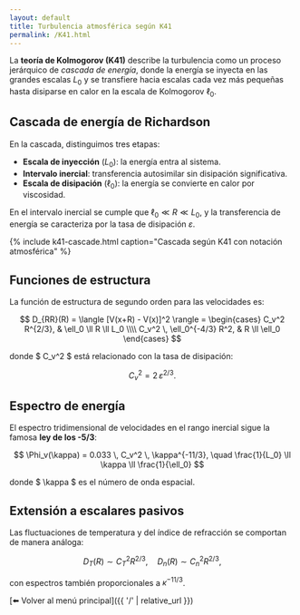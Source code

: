```yaml
---
layout: default
title: Turbulencia atmosférica según K41
permalink: /K41.html
---
```


La **teoría de Kolmogorov (K41)** describe la turbulencia como un proceso
jerárquico de *cascada de energía*, donde la energía se inyecta en las grandes escalas
$L_0$ y se transfiere hacia escalas cada vez más pequeñas hasta disiparse en calor
en la escala de Kolmogorov $\ell_0$.

## Cascada de energía de Richardson

En la cascada, distinguimos tres etapas:

- **Escala de inyección** ($L_0$): la energía entra al sistema.
- **Intervalo inercial**: transferencia autosimilar sin disipación significativa.
- **Escala de disipación** ($\ell_0$): la energía se convierte en calor por viscosidad.

En el intervalo inercial se cumple que $\ell_0 \ll R \ll L_0$, y la transferencia de energía se
caracteriza por la tasa de disipación $\varepsilon$.

{% include k41-cascade.html caption="Cascada según K41 con notación atmosférica" %}

## Funciones de estructura

La función de estructura de segundo orden para las velocidades es:

$$
D_{RR}(R) = \langle [V(x+R) - V(x)]^2 \rangle =
\begin{cases}
  C_v^2 R^{2/3}, & \ell_0 \ll R \ll L_0 \\\\
  C_v^2 \, \ell_0^{-4/3} R^2, & R \ll \ell_0
\end{cases}
$$

donde $ C_v^2 $ está relacionado con la tasa de disipación:

$$
C_v^2 = 2 \, \varepsilon^{2/3}.
$$

## Espectro de energía

El espectro tridimensional de velocidades en el rango inercial sigue la famosa
**ley de los -5/3**:

$$
\Phi_v(\kappa) = 0.033 \, C_v^2 \, \kappa^{-11/3}, \quad
\frac{1}{L_0} \ll \kappa \ll \frac{1}{\ell_0}
$$

donde $ \kappa $ es el número de onda espacial.

## Extensión a escalares pasivos

Las fluctuaciones de temperatura y del índice de refracción se comportan de manera análoga:

$$
D_T(R) \sim C_T^2 R^{2/3}, \quad
D_n(R) \sim C_n^2 R^{2/3},
$$

con espectros también proporcionales a $\kappa^{-11/3}$.

[⬅️ Volver al menú principal]({{ '/' | relative_url }})




